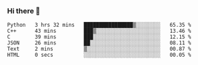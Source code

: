 ### Hi there 👋

<!--START_SECTION:waka-->

```text
Python   3 hrs 32 mins   ████████████████▒░░░░░░░░   65.35 %
C++      43 mins         ███▒░░░░░░░░░░░░░░░░░░░░░   13.46 %
C        39 mins         ███░░░░░░░░░░░░░░░░░░░░░░   12.15 %
JSON     26 mins         ██░░░░░░░░░░░░░░░░░░░░░░░   08.11 %
Text     2 mins          ▒░░░░░░░░░░░░░░░░░░░░░░░░   00.87 %
HTML     0 secs          ░░░░░░░░░░░░░░░░░░░░░░░░░   00.05 %
```

<!--END_SECTION:waka-->
<!--
**Boombag0607/Boombag0607** is a ✨ _special_ ✨ repository because its `README.md` (this file) appears on your GitHub profile.

Here are some ideas to get you started:

- 🔭 I’m currently working on ...
- 🌱 I’m currently learning ...
- 👯 I’m looking to collaborate on ...
- 🤔 I’m looking for help with ...
- 💬 Ask me about ...
- 📫 How to reach me: ...
- 😄 Pronouns: ...
- ⚡ Fun fact: ...
-->
